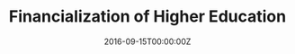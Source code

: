 ---
title: "Financialization of Higher Education"
authors:
- admin
- Carrie Sloan
- Alan Smith
date: "2016-09-15T00:00:00Z"
doi: ""

# Schedule page publish date (NOT publication's date).
publishDate: "2017-01-01T00:00:00Z"

# Publication type.
# Legend: 0 = Uncategorized; 1 = Conference paper; 2 = Journal article;
# 3 = Preprint / Working Paper; 4 = Report; 5 = Book; 6 = Book section;
# 7 = Thesis; 8 = Patent
publication_types: ["4"]

# Publication name and optional abbreviated publication name.
publication: "Roosevelt Institute"
publication_short: ""

abstract:

# Summary. An optional shortened abstract.
summary: 

tags:
- Source Themes
featured: false

links:
- name: Full Report
  url: https://dominic-russel.netlify.app/files/RI_Financialization.pdf
- name: Time Magazine Coverage
  url: https://time.com/4500377/university-financial-debt-bomb-wall-street/
- name: New York Review of Books Coverage
  url: https://www.nybooks.com/articles/2016/10/13/how-the-financing-of-colleges-may-lead-to-disaster/
- name: Bloomberg Coverage
  url: https://www.bloomberg.com/news/articles/2016-10-05/harvard-borrows-big-to-cut-cost-of-crisis-era-derivative-losses
- name: Financial Times Coverage
  url: https://www.ft.com/content/27212742-5426-11e6-9664-e0bdc13c3bef

# Featured image
# To use, add an image named `featured.jpg/png` to your page's folder. 
image:
  caption: 'Image credit: [**Unsplash**](https://unsplash.com/photos/s9CC2SKySJM)'
  focal_point: ""
  preview_only: false

# Slides (optional).
#   Associate this publication with Markdown slides.
#   Simply enter your slide deck's filename without extension.
#   E.g. `slides: "example"` references `content/slides/example/index.md`.
#   Otherwise, set `slides: ""`.
slides: example
---